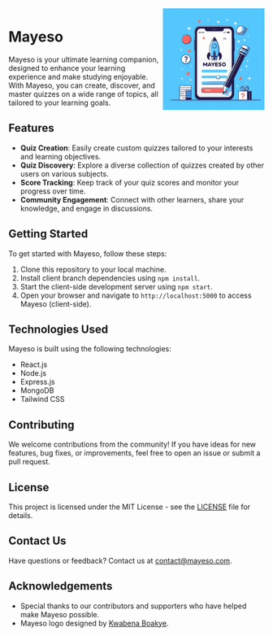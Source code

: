 <img src="assets/mayeso.jpeg" alt="Mayeso Logo" width="200" align="right"/>

# Mayeso

Mayeso is your ultimate learning companion, designed to enhance your learning experience and make studying enjoyable. With Mayeso, you can create, discover, and master quizzes on a wide range of topics, all tailored to your learning goals.

## Features

- **Quiz Creation**: Easily create custom quizzes tailored to your interests and learning objectives.
- **Quiz Discovery**: Explore a diverse collection of quizzes created by other users on various subjects.
- **Score Tracking**: Keep track of your quiz scores and monitor your progress over time.
- **Community Engagement**: Connect with other learners, share your knowledge, and engage in discussions.

## Getting Started

To get started with Mayeso, follow these steps:

1. Clone this repository to your local machine.
2. Install client branch dependencies using `npm install`.
3. Start the client-side development server using `npm start`.
4. Open your browser and navigate to `http://localhost:5000` to access Mayeso (client-side).

## Technologies Used

Mayeso is built using the following technologies:

- React.js
- Node.js
- Express.js
- MongoDB
- Tailwind CSS

## Contributing

We welcome contributions from the community! If you have ideas for new features, bug fixes, or improvements, feel free to open an issue or submit a pull request.

## License

This project is licensed under the MIT License - see the [LICENSE](LICENSE) file for details.

## Contact Us

Have questions or feedback? Contact us at [contact@mayeso.com](mailto:contact@mayeso.com).

## Acknowledgements

- Special thanks to our contributors and supporters who have helped make Mayeso possible.
- Mayeso logo designed by [Kwabena Boakye](https://twitter.com/PapaYiadom).
